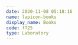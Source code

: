 ```yaml
---
date: 2020-11-08 05:18:16
name: lapicon-books
display_name: Books
code: f725
type: Laboratory
---
```

